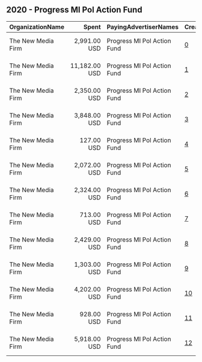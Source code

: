 ## 2020 - Progress MI Pol Action Fund 
|OrganizationName|Spent|PayingAdvertiserNames|CreativeUrls|Impressions|Genders|AgeBrackets|CountryCodes|BillingAddresses|CandidateBallotInformation|
|:---|---:|:---|:---|---:|:---|:---|:---|:---|:---|
|The New Media Firm|2,991.00 USD|Progress MI Pol Action Fund|[0](https://www.snap.com/political-ads/asset/5683b47d2f7fcbe08f76d5bb0d6b014e29117c39354803eeb6a282ec59173a8e?mediaType=mp4)|674,249||18+|united states|"1730 Rhode Island Ave, NW Ste 213,Washington,20036,US"||
|The New Media Firm|11,182.00 USD|Progress MI Pol Action Fund|[1](https://www.snap.com/political-ads/asset/b909d1c35bd6962fc7319589af761d99247eaece0a0acc0b31b8a922d68c348d?mediaType=jpg)|1,224,337||18+|united states|"1730 Rhode Island Ave, NW Ste 213,Washington,20036,US"|Michigan Supreme Court|
|The New Media Firm|2,350.00 USD|Progress MI Pol Action Fund|[2](https://www.snap.com/political-ads/asset/b180becb555e8ea9e0ca737aebd7810f0418bd6ca8fd2970c25c3c25a31487e9?mediaType=jpg)|285,208||18+|united states|"1730 Rhode Island Ave, NW Ste 213,Washington,20036,US"|Michigan Supreme Court|
|The New Media Firm|3,848.00 USD|Progress MI Pol Action Fund|[3](https://www.snap.com/political-ads/asset/e65bd9a293a3bf4a1bf6bbf3a964bcc5043bee6cfc2727920bd064179074ef65?mediaType=mp4)|695,247||18+|united states|"1730 Rhode Island Ave, NW Ste 213,Washington,20036,US"|Michigan Supreme Court|
|The New Media Firm|127.00 USD|Progress MI Pol Action Fund|[4](https://www.snap.com/political-ads/asset/c4ced53d1686a344fdcda24f5e256385df149e6c4fcc9335ae26e6f4211bf87c?mediaType=mp4)|11,429||18+|united states|"1730 Rhode Island Ave, NW Ste 213,Washington,20036,US"|Macomb County MI County Prosecutor IE|
|The New Media Firm|2,072.00 USD|Progress MI Pol Action Fund|[5](https://www.snap.com/political-ads/asset/4dfa95025d48055981932c7c568046b6bebedc5ff9c91d6b9920279b9b784717?mediaType=jpg)|248,894||18+|united states|"1730 Rhode Island Ave, NW Ste 213,Washington,20036,US"|Michigan Supreme Court|
|The New Media Firm|2,324.00 USD|Progress MI Pol Action Fund|[6](https://www.snap.com/political-ads/asset/f6658c0be126aa2a27deb214f616dcaf97ee4270b6ed0ebf2fb3e4b75bd9fedf?mediaType=mp4)|545,698||18+|united states|"1730 Rhode Island Ave, NW Ste 213,Washington,20036,US"||
|The New Media Firm|713.00 USD|Progress MI Pol Action Fund|[7](https://www.snap.com/political-ads/asset/3be9ab79a0ec94bead6592712c81a86c0ac6f0b4b3fbc70dc2d267c4bc0c64b7?mediaType=mp4)|65,831||18+|united states|"1730 Rhode Island Ave, NW Ste 213,Washington,20036,US"|Macomb County MI County Prosecutor IE|
|The New Media Firm|2,429.00 USD|Progress MI Pol Action Fund|[8](https://www.snap.com/political-ads/asset/1eccdad10d33cc745c905b227abd959f72072a4bd5e21537391b99b58f8bf1a7?mediaType=mp4)|538,298||18+|united states|"1730 Rhode Island Ave, NW Ste 213,Washington,20036,US"||
|The New Media Firm|1,303.00 USD|Progress MI Pol Action Fund|[9](https://www.snap.com/political-ads/asset/307a6065ed6693c6e484f739c9d79424262150c972c734d550b5eda0566fdaa0?mediaType=mp4)|269,506||18+|united states|"1730 Rhode Island Ave, NW Ste 213,Washington,20036,US"||
|The New Media Firm|4,202.00 USD|Progress MI Pol Action Fund|[10](https://www.snap.com/political-ads/asset/411938cfa76c913998714de6e0f1f8cf6e1060e600b921f21d1c432e2c48cc6b?mediaType=mp4)|598,344||18+|united states|"1730 Rhode Island Ave, NW Ste 213,Washington,20036,US"|Progress Michigan Political Action Fund|
|The New Media Firm|928.00 USD|Progress MI Pol Action Fund|[11](https://www.snap.com/political-ads/asset/15ce875ba75d8f11104e78792b9f206fc74610aa404ce65b4c9630ab846c83a2?mediaType=mp4)|192,352||18+|united states|"1730 Rhode Island Ave, NW Ste 213,Washington,20036,US"||
|The New Media Firm|5,918.00 USD|Progress MI Pol Action Fund|[12](https://www.snap.com/political-ads/asset/b420a7fb520d3086f7289eef0a937fb7986f8c1a2a2c902b88f1b997cf25cade?mediaType=mp4)|977,001||18+|united states|"1730 Rhode Island Ave, NW Ste 213,Washington,20036,US"|Michigan Supreme Court|
